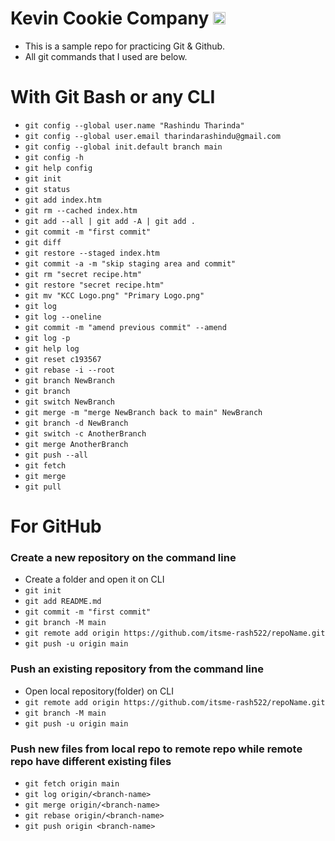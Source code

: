 # Kevin Cookie Company <img src="https://github.com/itsme-rash522/kevin-cookie-company/assets/127365805/cb710528-20af-4199-89a9-659f9df1185c" alt="cookie" width="20px">

- This is a sample repo for practicing Git & Github.
- All git commands that I used are below.

# With Git Bash or any CLI

- `git config --global user.name "Rashindu Tharinda"`
- `git config --global user.email tharindarashindu@gmail.com`
- `git config --global init.default branch main`
- `git config -h`
- `git help config`
- `git init`
- `git status`
- `git add index.htm`
- `git rm --cached index.htm`
- `git add --all | git add -A | git add .`
- `git commit -m "first commit"`
- `git diff`
- `git restore --staged index.htm`
- `git commit -a -m "skip staging area and commit"`
- `git rm "secret recipe.htm"`
- `git restore "secret recipe.htm"`
- `git mv "KCC Logo.png" "Primary Logo.png"`
- `git log`
- `git log --oneline`
- `git commit -m "amend previous commit" --amend`
- `git log -p`
- `git help log`
- `git reset c193567`
- `git rebase -i --root`
- `git branch NewBranch`
- `git branch`
- `git switch NewBranch`
- `git merge -m "merge NewBranch back to main" NewBranch`
- `git branch -d NewBranch`
- `git switch -c AnotherBranch`
- `git merge AnotherBranch`
- `git push --all`
- `git fetch`
- `git merge`
- `git pull`

# For GitHub

### Create a new repository on the command line

- Create a folder and open it on CLI
- `git init`
- `git add README.md`
- `git commit -m "first commit"`
- `git branch -M main`
- `git remote add origin https://github.com/itsme-rash522/repoName.git`
- `git push -u origin main`

### Push an existing repository from the command line

- Open local repository(folder) on CLI
- `git remote add origin https://github.com/itsme-rash522/repoName.git`
- `git branch -M main`
- `git push -u origin main`

### Push new files from local repo to remote repo while remote repo have different existing files

- `git fetch origin main`
- `git log origin/<branch-name>`
- `git merge origin/<branch-name>`
- `git rebase origin/<branch-name>`
- `git push origin <branch-name>`

